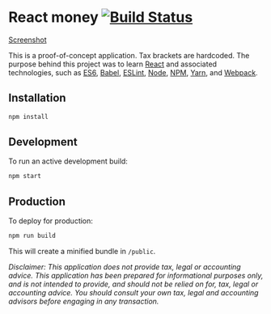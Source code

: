 # React money [![Build Status](https://travis-ci.org/mcaputto/react-money.svg?branch=master)](https://travis-ci.org/mcaputto/react-money)

[Screenshot](https://i.imgur.com/eOjNA7H.png)

This is a proof-of-concept application. Tax brackets are hardcoded. The purpose
behind this project was to learn [React](https://reactjs.org) and associated
technologies, such as
[ES6](http://www.ecma-international.org/ecma-262/6.0/index.html),
[Babel](http://babeljs.io), [ESLint](https://eslint.org),
[Node](https://nodejs.org/en/), [NPM](https://www.npmjs.com),
[Yarn](https://yarnpkg.com/en/), and [Webpack](https://webpack.github.io/).

## Installation

```sh
npm install
```

## Development

To run an active development build:

```sh
npm start
```

## Production

To deploy for production:

```sh
npm run build
```

This will create a minified bundle in `/public`.


*Disclaimer: This application does not provide tax, legal or accounting advice. This application has been prepared for informational purposes only, and is not intended to provide, and should not be relied on for, tax, legal or accounting advice. You should consult your own tax, legal and accounting advisors before engaging in any transaction.*
